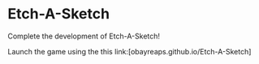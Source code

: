 # Etch-A-Sketch

Complete the development of Etch-A-Sketch!

Launch the game using the this link:[obayreaps.github.io/Etch-A-Sketch]